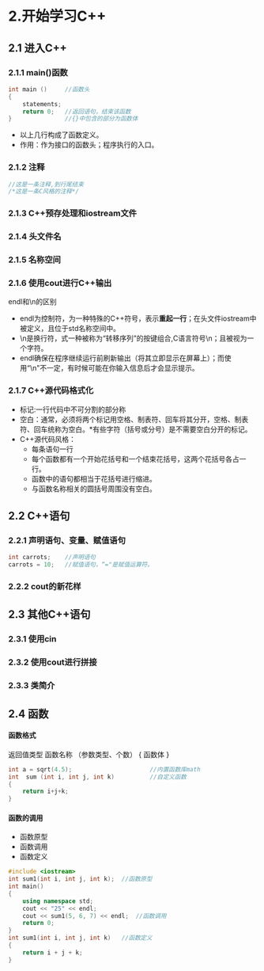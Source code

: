 # 2.开始学习C++

## 2.1 进入C++

### 2.1.1 main()函数

```cpp
int main ()     //函数头
{
    statements;
    return 0;   //返回语句，结束该函数
}               //{}中包含的部分为函数体
```

+ 以上几行构成了函数定义。
+ 作用：作为接口的函数头；程序执行的入口。

### 2.1.2  注释

```cpp
//这是一条注释,到行尾结束
/*这是一条C风格的注释*/
```

### 2.1.3  C++预存处理和iostream文件

### 2.1.4  头文件名

### 2.1.5  名称空间

### 2.1.6  使用cout进行C++输出

endl和\n的区别

+ endl为控制符，为一种特殊的C++符号，表示**重起一行**；在头文件iostream中被定义，且位于std名称空间中。
+ \n是换行符，式一种被称为“转移序列”的按键组合,C语言符号\n；且被视为一个字符。
+ endl确保在程序继续运行前刷新输出（将其立即显示在屏幕上）；而使用“\n"不一定，有时候可能在你输入信息后才会显示提示。

### 2.1.7 C++源代码格式化

+ 标记:一行代码中不可分割的部分称
+ 空白：通常，必须将两个标记用空格、制表符、回车将其分开，空格、制表符、回车统称为空白。*有些字符（括号或分号）是不需要空白分开的标记。
+ C++源代码风格：
  + 每条语句一行
  + 每个函数都有一个开始花括号和一个结束花括号，这两个花括号各占一行。
  + 函数中的语句都相当于花括号进行缩进。
  + 与函数名称相关的圆括号周围没有空白。

## 2.2 C++语句

### 2.2.1  声明语句、变量、赋值语句

```cpp
int carrots;    //声明语句
carrots = 10;   //赋值语句，“="是赋值运算符。
```

### 2.2.2  cout的新花样

## 2.3  其他C++语句

### 2.3.1  使用cin

### 2.3.2  使用cout进行拼接

### 2.3.3  类简介

## 2.4  函数

#### 函数格式

返回值类型    函数名称 （参数类型、个数）
{
    函数体
}

```cpp
int a = sqrt(4.5);                      //内置函数库math
int  sum (int i, int j, int k)          //自定义函数
{
    return i+j+k;
}
```

#### 函数的调用

+ 函数原型
+ 函数调用
+ 函数定义

```cpp
#include <iostream>
int sum1(int i, int j, int k);  //函数原型
int main()
{
    using namespace std;
    cout << "25" << endl;
    cout << sum1(5, 6, 7) << endl;  //函数调用
    return 0;
}
int sum1(int i, int j, int k)   //函数定义
{
    return i + j + k;
}
```

